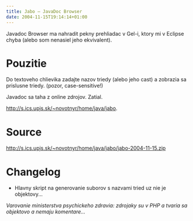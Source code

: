 ```yaml
---
title: Jabo – JavaDoc Browser
date: 2004-11-15T19:14:14+01:00
---
```


Javadoc Browser ma nahradit pekny prehliadac v Gel-i, ktory mi v Eclipse chyba (alebo som nenasiel jeho ekvivalent).

Pouzitie
========

Do textoveho chlievika zadajte nazov triedy (alebo jeho cast) a zobrazia sa prislusne triedy. (pozor, case-sensitive!)

Javadoc sa taha z online zdrojov. Zatial.

http://s.ics.upjs.sk/~novotnyr/home/java/jabo.

Source
=======

http://s.ics.upjs.sk/~novotnyr/home/java/jabo/jabo-2004-11-15.zip

Changelog
=========

* Hlavny skript na generovanie suborov s nazvami tried uz nie je objektovy...

*Varovanie ministerstva psychickeho zdravia: zdrojaky su v PHP a tvaria sa objektovo a nemaju komentare...*